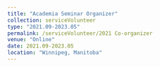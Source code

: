 ```yaml
---
title: "Academia Seminar Organizer"
collection: serviceVolunteer
type: "2021.09-2023.05"
permalink: /serviceVolunteer/2021 Co-organizer
venue: "Online"
date: 2021.09-2023.05
location: "Winnipeg, Manitoba"
---
```

